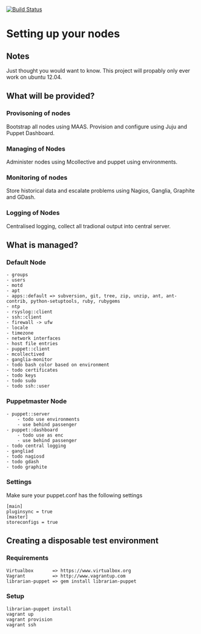 [![Build Status](https://secure.travis-ci.org/attachmentgenie/Orchestrate-Nodes.png)](http://travis-ci.org/attachmentgenie/Orchestrate-Nodes)

# Setting up your nodes #

## Notes ##
Just thought you would want to know. This project will propably only ever work on ubuntu 12.04.

## What will be provided? ##
### Provisoning of nodes ###
Bootstrap all nodes using MAAS. Provision and configure using Juju and Puppet Dashboard.

### Managing of Nodes ###
Administer nodes using Mcollective and puppet using environments.

### Monitoring of nodes ###
Store historical data and escalate problems using Nagios, Ganglia, Graphite and GDash.

### Logging of Nodes ###
Centralised logging, collect all tradional output into central server.
## What is managed? ##

### Default Node ###

    - groups
    - users
    - motd
    - apt
    - apps::default => subversion, git, tree, zip, unzip, ant, ant-contrib, python-setuptools, ruby, rubygems
    - ntp
    - rsyslog::client
    - ssh::client
    - firewall -> ufw
    - locale
    - timezone
    - network interfaces
    - host file entries
    - puppet::client
    - mcollectived
    - ganglia-monitor
    - todo bash color based on environment
    - todo certificates
    - todo keys
    - todo sudo
    - todo ssh::user

### Puppetmaster Node ###

    - puppet::server
        - todo use environments
        - use behind passenger
    - puppet::dashboard
        - todo use as enc
        - use behind passenger
    - todo central logging
    - gangliad
    - todo nagiosd
    - todo gdash
    - todo graphite

### Settings ###
Make sure your puppet.conf has the following settings

    [main]
    pluginsync = true
    [master]
    storeconfigs = true

## Creating a disposable test environment ##
### Requirements ###
    Virtualbox       => https://www.virtualbox.org
    Vagrant          => http://www.vagrantup.com
    librarian-puppet => gem install librarian-puppet

### Setup ###
    librarian-puppet install
    vagrant up
    vagrant provision
    vagrant ssh